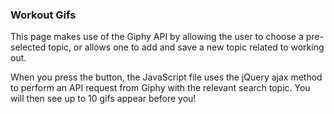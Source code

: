 ### Workout Gifs

This page makes use of the Giphy API by allowing the user to choose a pre-selected topic, or allows one to add and save a new topic related to working out.

When you press the button, the JavaScript file uses the jQuery ajax method to perform an API request from Giphy with the relevant search topic. You will then see up to 10 gifs appear before you!